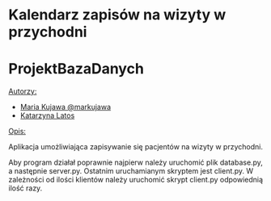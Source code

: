 # Kalendarz zapisów na wizyty w przychodni

# ProjektBazaDanych

<ins>Autorzy:</ins>

- [Maria Kujawa @markujawa](https://github.com/markujawa)
- [Katarzyna Latos](https://github.com/latoskasia)

<ins>Opis:</ins>

Aplikacja umożliwiająca zapisywanie się pacjentów na wizyty w przychodni.

Aby program działał poprawnie najpierw należy uruchomić plik database.py,
a następnie server.py. Ostatnim uruchamianym skryptem jest client.py.
W zależności od ilości klientów należy uruchomić skrypt client.py odpowiednią ilość razy.
